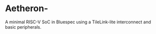 # Aetheron-
A minimal RISC-V SoC in Bluespec using a TileLink-lite interconnect and basic peripherals.
